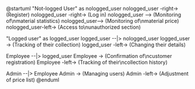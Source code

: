 @startuml
"Not-logged User" as nologged_user
nologged_user -right-> (Register)
nologged_user -right-> (Log in)
nologged_user --> (Monitoring of\nmaterial statistics)
nologged_user--> (Monitoring of\nmaterial price)
nologged_user-left-> (Access to\nunauthorized section)

"Logged user" as logged_user
logged_user --|> nologged_user
logged_user -> (Tracking of their collection)
logged_user -left-> (Changing their details)

Employee --|> logged_user
Employee -> (Confirmation of\ncustomer registration)
Employee -left-> (Tracking of their\ncollection history)

Admin --|> Employee
Admin -> (Managing users)
Admin -left-> (Adjustment of price list)
@enduml
